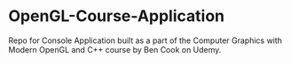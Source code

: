 # OpenGL-Course-Application
 Repo for Console Application built as a part of the Computer Graphics with Modern OpenGL and C++ course by Ben Cook on Udemy.
